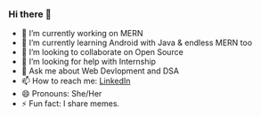 ### Hi there 👋


- 🔭 I’m currently working on MERN
- 🌱 I’m currently learning Android with Java & endless MERN too 
- 👯 I’m looking to collaborate on Open Source
- 🤔 I’m looking for help with Internship
- 💬 Ask me about Web Devlopment and DSA
- 📫 How to reach me: [LinkedIn](https://www.linkedin.com/in/sheetal-lalwani-0601 "Sheetal's LinkedIn Account")
- 😄 Pronouns: She/Her
- ⚡ Fun fact: I share memes.

